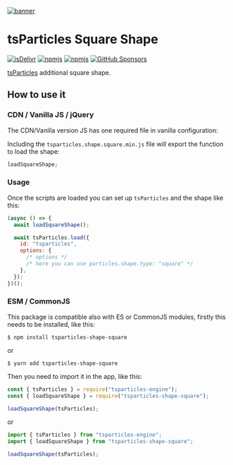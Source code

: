 [![banner](https://particles.js.org/images/banner2.png)](https://particles.js.org)

# tsParticles Square Shape

[![jsDelivr](https://data.jsdelivr.com/v1/package/npm/tsparticles-shape-square/badge)](https://www.jsdelivr.com/package/npm/tsparticles-shape-square)
[![npmjs](https://badge.fury.io/js/tsparticles-shape-square.svg)](https://www.npmjs.com/package/tsparticles-shape-square)
[![npmjs](https://img.shields.io/npm/dt/tsparticles-shape-square)](https://www.npmjs.com/package/tsparticles-shape-square) [![GitHub Sponsors](https://img.shields.io/github/sponsors/matteobruni)](https://github.com/sponsors/matteobruni)

[tsParticles](https://github.com/matteobruni/tsparticles) additional square shape.

## How to use it

### CDN / Vanilla JS / jQuery

The CDN/Vanilla version JS has one required file in vanilla configuration:

Including the `tsparticles.shape.square.min.js` file will export the function to load the shape:

```javascript
loadSquareShape;
```

### Usage

Once the scripts are loaded you can set up `tsParticles` and the shape like this:

```javascript
(async () => {
  await loadSquareShape();

  await tsParticles.load({
    id: "tsparticles",
    options: {
      /* options */
      /* here you can use particles.shape.type: "square" */
    },
  });
})();
```

### ESM / CommonJS

This package is compatible also with ES or CommonJS modules, firstly this needs to be installed, like this:

```shell
$ npm install tsparticles-shape-square
```

or

```shell
$ yarn add tsparticles-shape-square
```

Then you need to import it in the app, like this:

```javascript
const { tsParticles } = require("tsparticles-engine");
const { loadSquareShape } = require("tsparticles-shape-square");

loadSquareShape(tsParticles);
```

or

```javascript
import { tsParticles } from "tsparticles-engine";
import { loadSquareShape } from "tsparticles-shape-square";

loadSquareShape(tsParticles);
```
